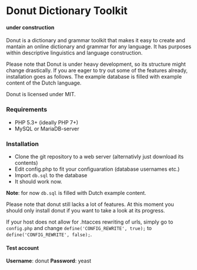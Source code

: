 # Donut Dictionary Toolkit
#### under construction

Donut is a dictionary and grammar toolkit that makes it easy to create and mantain an online dictionary and grammar for any language. It has purposes within descriptive linguistics and language construction.

Please note that Donut is under heavy development, so its structure might change drastically. If you are eager to try out some of the features already, installation goes as follows. The example database is filled with example content of the Dutch language.

Donut is licensed under MIT.

### Requirements

* PHP 5.3+ (ideally PHP 7+)
* MySQL or MariaDB-server

### Installation

* Clone the git repository to a web server (alternativly just download its contents)
* Edit config.php to fit your configuaration (database usernames etc.)
* Import `db.sql` to the database
* It should work now.

**Note**: for now `db.sql` is filled with Dutch example content.

Please note that donut still lacks a lot of features. At this moment you should only install donut if you want to take a look at its progress.

If your host does not allow for .htacces rewriting of urls, simply go to `config.php` and change `define('CONFIG_REWRITE', true);` to `define('CONFIG_REWRITE', false);`.

#### Test account
**Username**: donut
**Password**: yeast
